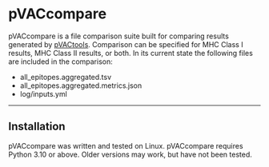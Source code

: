 # pVACcompare
pVACcompare is a file comparison suite built for comparing results generated by [pVACtools](https://github.com/griffithlab/pVACtools). Comparison can be specified for MHC Class I results, MHC Class II results, or both. In its current state the following files are included in the comparison:
- all_epitopes.aggregated.tsv
- all_epitopes.aggregated.metrics.json
- log/inputs.yml
---
## Installation
pVACcompare was written and tested on Linux. pVACcompare requires Python 3.10 or above. Older versions may work, but have not been tested.